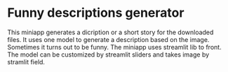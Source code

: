 # Funny descriptions generator
This miniapp generates a dicription or a short story for the downloaded files. It uses one model to generate a description based on the image. Sometimes it turns out to be funny. 
The miniapp uses streamlit lib to front. The model can be customized by streamlit sliders and takes image by stramlit field.
